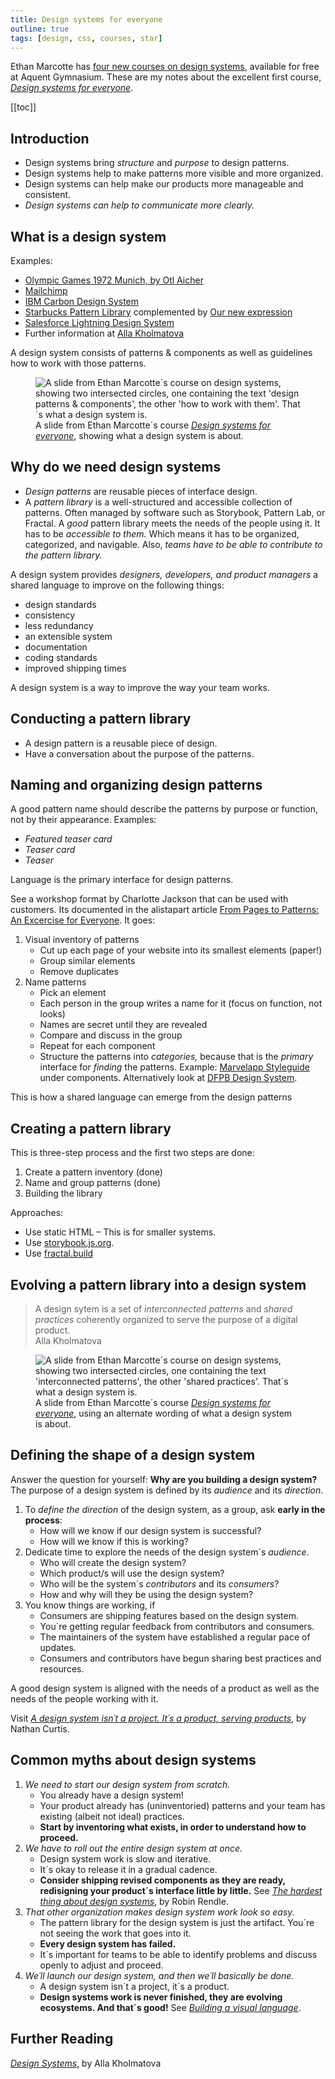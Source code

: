 ```yaml
---
title: Design systems for everyone
outline: true
tags: [design, css, courses, star]
---
```

Ethan Marcotte has [four new courses on design systems](https://thegymnasium.com/design-systems), available for free at Aquent Gymnasium. These are my notes about the excellent first course, [<cite>Design systems for everyone</cite>](https://thegymnasium.com/design-systems#everyone).

[[toc]]

## Introduction

- Design systems bring *structure* and *purpose* to design patterns. 
- Design systems help to make patterns more visible and more organized. 
- Design systems can help make our products more manageable and consistent. 
- *Design systems can help to communicate more clearly.*

## What is a design system

Examples:

- [Olympic Games 1972 Munich, by Otl Aicher](https://www.munich72collected.com/)
- [Mailchimp](https://ux.mailchimp.com/patterns)
- [IBM Carbon Design System](https://carbondesignsystem.com)
- [Starbucks Pattern Library](https://starbucks.com/developer/pattern-library) complemented by [Our new expression](https://creative.starbucks.com)
- [Salesforce Lightning Design System](https://lightningdesignsystem.com)
- Further information at [Alla Kholmatova](https://craftui.com)
    
A design system consists of patterns & components as well as guidelines how to work with those patterns.

<figure>
<img src="/img/design/what-is-a-design-system.png" alt="A slide from Ethan Marcotte´s course on design systems, showing two intersected circles, one containing the text 'design patterns & components', the other 'how to work with them'. That´s what a design system is.">
<figcaption>A slide from Ethan Marcotte´s course <em><a href="https://thegymnasium.com/design-systems#everyone">Design systems for everyone</a></em>, showing what a design system is about.</figcaption>
</figure>

## Why do we need design systems

- *Design patterns* are reusable pieces of interface design.
- A *pattern library* is a well-structured and accessible collection of patterns. Often managed by software such as Storybook, Pattern Lab, or Fractal. A *good* pattern library meets the needs of the people using it. It has to be *accessible to them.* Which means it has to be organized, categorized, and navigable. Also, *teams have to be able to contribute to the pattern library.*

A design system provides *designers, developers, and product managers* a shared language to improve on the following things:

- design standards
- consistency
- less redundancy
- an extensible system
- documentation
- coding standards
- improved shipping times

A design system is a way to improve the way your team works.

## Conducting a pattern library

- A design pattern is a reusable piece of design.
- Have a conversation about the purpose of the patterns.

## Naming and organizing design patterns

A good pattern name should describe the patterns by purpose or function, not by their appearance. Examples:

- *Featured teaser card*
- *Teaser card*
- *Teaser*

Language is the primary interface for design patterns.

See a workshop format by Charlotte Jackson that can be used with customers. Its documented in the alistapart article [From Pages to Patterns: An Excercise for Everyone](https://alistapart.com/article/from-pages-to-patterns-an-exercise-for-everyone). It goes:

1. Visual inventory of patterns
	- Cut up each page of your website into its smallest elements (paper!)
	- Group similar elements
	- Remove duplicates
2. Name patterns
	- Pick an element
	- Each person in the group writes a name for it (focus on function, not looks)
	- Names are secret until they are revealed
	- Compare and discuss in the group
	- Repeat for each component
	- Structure the patterns into *categories,* because that is the *primary* interface for *finding* the patterns. Example: [Marvelapp Styleguide](https://marvelapp.com/styleguide/overview/introduction) under components. Alternatively look at [DFPB Design System](https//cfpg.github.io/design-system/).

This is how a shared language can emerge from the design patterns

## Creating a pattern library

This is three-step process and the first two steps are done:

1. Create a pattern inventory (done)
2. Name and group patterns (done)
3. Building the library

Approaches:

- Use static HTML – This is for smaller systems.
- Use [storybook.js.org](https://stprybook.js.org).
- Use [fractal.build](https://fractal.build)

## Evolving a pattern library into a design system

<blockquote>A design sytem is a set of <em>interconnected patterns</em> and <em>shared practices</em> coherently organized to serve the purpose of a digital product.<footer>Alla Kholmatova</footer></blockquote>

<figure>
<img src="/img/design/design-system-patterns-and-practices.png" alt="A slide from Ethan Marcotte´s course on design systems, showing two intersected circles, one containing the text 'interconnected patterns', the other 'shared practices'. That´s what a design system is.">
<figcaption>A slide from Ethan Marcotte´s course <em><a href="https://thegymnasium.com/design-systems#everyone">Design systems for everyone</a></em>, using an alternate wording of what a design system is about.</figcaption>
</figure>

## Defining the shape of a design system

Answer the question for yourself: **Why are you building a design system?** The purpose of a design system is defined by its *audience* and its *direction*.

1. To *define the direction* of the design system, as a group, ask **early in the process**:
	- How will we know if our design system is successful?
	- How will we know if this is working?
2. Dedicate time to explore the needs of the design system´s *audience*.
	- Who will create the design system?
	- Which product/s will use the design system?
	- Who will be the system´s *contributors* and its *consumers*?
	- How and why will they be using the design system?
3. You know things are working, if
	- Consumers are shipping features based on the design system.
	- You´re getting regular feedback from contributors and consumers.
	- The maintainers of the system have established a regular pace of updates.
	- Consumers and contributors have begun sharing best practices and resources.

A good design system is aligned with the needs of a product as well as the needs of the people working with it.

Visit *[A design system isn´t a project. It´s a product, serving products](https://link.medium.com/PmAeEzHgR9)*, by Nathan Curtis.

## Common myths about design systems

1. *We need to start our design system from scratch.*
	- You already have a design system!
	- Your product already has (uninventoried) patterns and your team has existing (albeit not ideal) practices.
	- **Start by inventoring what exists, in order to understand how to proceed.**
2. *We have to roll out the entire design system at once.*
	- Design system work is slow and iterative.
	- It´s okay to release it in a gradual cadence.
	- **Consider shipping revised components as they are ready, redisigning your product´s interface little by little.** See *[The hardest thing about design systems](https://robinrendle.com/notes/the-hardest-thing-about-design-systems)*, by Robin Rendle.
3. *That other organization makes design system work look so easy.*
	- The pattern library for the design system is just the artifact. You´re not seeing the work that goes into it.
	- **Every design system has failed.**
	- It´s important for teams to be able to identify problems and discuss openly to adjust and proceed.
4. *We´ll launch our design system, and then we´ll basically be done.*
	- A design system isn´t a project, it´s a product.
	- **Design systems work is never finished, they are evolving ecosystems. And that´s good!** See *[Building a visual language](https://airbnb.design/building-a-visual-language)*.

## Further Reading
[<cite>Design Systems</cite>](https://shop.smashingmagazine.com/products/design-systems-by-alla-kholmatova), by Alla Kholmatova










